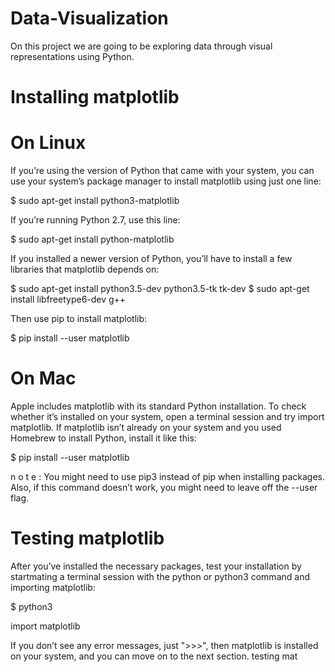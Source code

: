 # Data-Visualization

On this project we are going to be exploring data through visual representations using Python.


# Installing matplotlib

# On Linux
If you’re using the version of Python that came with your system, you can use your system’s package manager to install matplotlib using just one line:

$ sudo apt-get install python3-matplotlib

If you’re running Python 2.7, use this line:

$ sudo apt-get install python-matplotlib

If you installed a newer version of Python, you’ll have to install a few
libraries that matplotlib depends on:

$ sudo apt-get install python3.5-dev python3.5-tk tk-dev $ sudo apt-get install libfreetype6-dev g++

Then use pip to install matplotlib:

$ pip install --user matplotlib


# On Mac
Apple includes matplotlib with its standard Python installation. To check whether it’s installed on your system, open a terminal session and try import matplotlib. If matplotlib isn’t already on your system and you used Homebrew to install Python, install it like this:

$ pip install --user matplotlib

n o t e : You might need to use pip3 instead of pip when installing packages. Also, if this command doesn’t work, you might need to leave off the --user flag.


# Testing matplotlib
After you’ve installed the necessary packages, test your installation by startmating a terminal session with the python or python3 command and importing matplotlib:

$ python3

import matplotlib

If you don’t see any error messages, just ">>>", then matplotlib is installed on your system, and you can move on to the next section.
testing mat